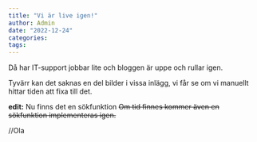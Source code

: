 ```yaml
---
title: "Vi är live igen!"
author: Admin
date: "2022-12-24"
categories:
tags:
---
```


Då har IT-support jobbar lite och bloggen är uppe och rullar igen.

Tyvärr kan det saknas en del bilder i vissa inlägg, vi får se om vi manuellt hittar tiden att fixa till det.

**edit:** Nu finns det en sökfunktion ~~Om tid finnes kommer även en sökfunktion implementeras igen.~~



//Ola
